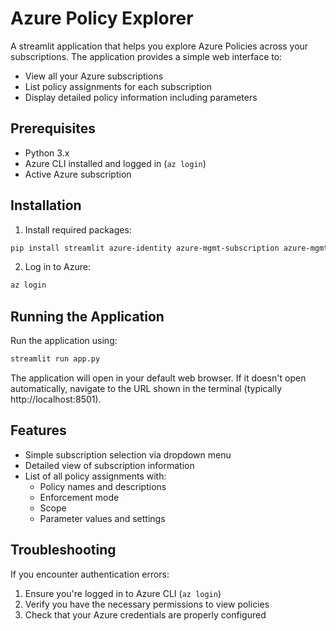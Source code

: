 # Azure Policy Explorer

A streamlit application that helps you explore Azure Policies across your subscriptions. The application provides a simple web interface to:
- View all your Azure subscriptions
- List policy assignments for each subscription
- Display detailed policy information including parameters

## Prerequisites

- Python 3.x
- Azure CLI installed and logged in (`az login`)
- Active Azure subscription

## Installation

1. Install required packages:
```bash
pip install streamlit azure-identity azure-mgmt-subscription azure-mgmt-resource
```

2. Log in to Azure:
```bash
az login
```

## Running the Application

Run the application using:
```bash
streamlit run app.py
```

The application will open in your default web browser. If it doesn't open automatically, navigate to the URL shown in the terminal (typically http://localhost:8501).

## Features

- Simple subscription selection via dropdown menu
- Detailed view of subscription information
- List of all policy assignments with:
  - Policy names and descriptions
  - Enforcement mode
  - Scope
  - Parameter values and settings

## Troubleshooting

If you encounter authentication errors:
1. Ensure you're logged in to Azure CLI (`az login`)
2. Verify you have the necessary permissions to view policies
3. Check that your Azure credentials are properly configured
